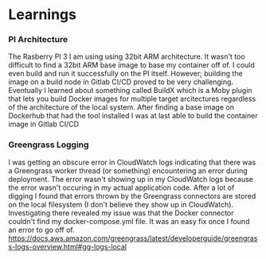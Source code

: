 # Learnings

### PI Architecture

The Rasberry PI 3 I am using using 32bit ARM architecture.  It wasn't too difficult to find a 32bit ARM base image to base my container off of.  I could even build and run it successfully on the PI itself.  However; building the image on a build node in Gitlab CI/CD proved to be very challenging.  Eventually I learned about something called BuildX which is a Moby plugin that lets you build Docker images for multiple target arcitectures regardless of the architecture of the local system.  After finding a base image on Dockerhub that had the tool installed I was at last able to build the container image in Gitlab CI/CD

### Greengrass Logging

I was getting an obscure error in CloudWatch logs indicating that there was a Greengrass worker thread (or something) encountering an error during deployment.  The error wasn't showing up in my CloudWatch logs because the error wasn't occuring in my actual application code.  After a lot of digging I found that errors thrown by the Greengrass connectors are stored on the local filesystem (I don't believe they show up in CloudWatch).  Investigating there revealed my issue was that the Docker connector couldn't find my docker-compose.yml file.  It was an easy fix once I found an error to go off of.
https://docs.aws.amazon.com/greengrass/latest/developerguide/greengrass-logs-overview.html#gg-logs-local


